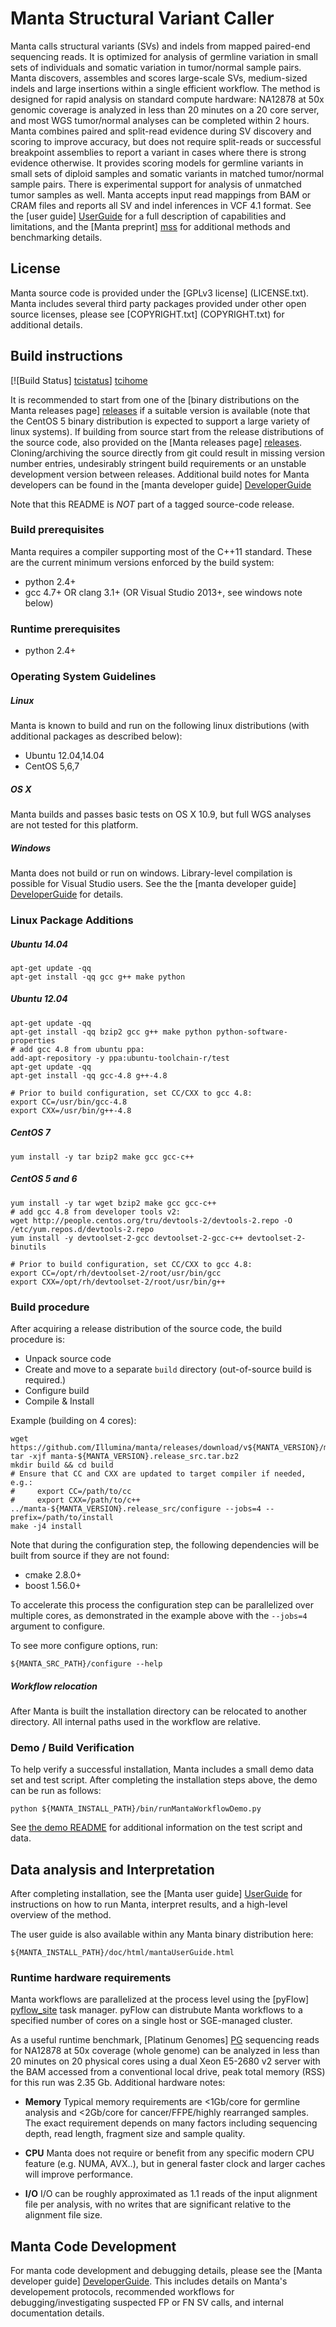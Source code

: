 Manta Structural Variant Caller
===============================

Manta calls structural variants (SVs) and indels from mapped
paired-end sequencing reads. It is optimized for analysis of germline
variation in small sets of individuals and somatic variation in
tumor/normal sample pairs. Manta discovers, assembles and scores
large-scale SVs, medium-sized indels and large insertions within a
single efficient workflow. The method is designed for rapid analysis
on standard compute hardware: NA12878 at 50x genomic coverage is
analyzed in less than 20 minutes on a 20 core server, and most WGS
tumor/normal analyses can be completed within 2 hours. Manta combines
paired and split-read evidence during SV discovery and scoring to
improve accuracy, but does not require split-reads or successful
breakpoint assemblies to report a variant in cases where there is
strong evidence otherwise. It provides scoring models for germline
variants in small sets of diploid samples and somatic variants in
matched tumor/normal sample pairs. There is experimental support for
analysis of unmatched tumor samples as well. Manta accepts input read
mappings from BAM or CRAM files and reports all SV and indel inferences
in VCF 4.1 format. See the [user guide] [UserGuide] for a full
description of capabilities and limitations, and the [Manta preprint]
[mss] for additional methods and benchmarking details.

[UserGuide]:src/markdown/mantaUserGuide.md
[mss]:http://dx.doi.org/10.1101/024232


License
-------

Manta source code is provided under the [GPLv3 license] (LICENSE.txt).
Manta includes several third party packages provided under other
open source licenses, please see [COPYRIGHT.txt] (COPYRIGHT.txt)
for additional details.


Build instructions
------------------

[![Build Status] [tcistatus]] [tcihome]

It is recommended to start from one of the [binary distributions on
the Manta releases page] [releases] if a suitable version is available
(note that the CentOS 5 binary distribution is expected to support a
large variety of linux systems).  If building from source start from
the release distributions of the source code, also provided on the
[Manta releases page] [releases]. Cloning/archiving the source
directly from git could result in missing version number entries,
undesirably stringent build requirements or an unstable development
version between releases. Additional build notes for Manta developers can
be found in the [manta developer guide] [DeveloperGuide]

Note that this README is _NOT_ part of a tagged source-code release.

[releases]:https://github.com/Illumina/manta/releases

[tcistatus]:https://travis-ci.org/Illumina/manta.svg?branch=master
[tcihome]:https://travis-ci.org/Illumina/manta

[DeveloperGuide]:src/markdown/mantaDeveloperGuide.md

### Build prerequisites

Manta requires a compiler supporting most of the C++11 standard. These
are the current minimum versions enforced by the build system:

* python 2.4+
* gcc 4.7+ OR clang 3.1+ (OR Visual Studio 2013+, see windows note below)

### Runtime prerequisites

* python 2.4+

### Operating System Guidelines

##### Linux 

Manta is known to build and run on the following linux distributions
(with additional packages as described below):

- Ubuntu 12.04,14.04
- CentOS 5,6,7

##### OS X

Manta builds and passes basic tests on OS X 10.9, but full WGS analyses
are not tested for this platform.

##### Windows

Manta does not build or run on windows. Library-level compilation is
possible for Visual Studio users. See the the [manta developer guide] [DeveloperGuide] for details.

### Linux Package Additions

##### Ubuntu 14.04

    apt-get update -qq
    apt-get install -qq gcc g++ make python

##### Ubuntu 12.04

    apt-get update -qq
    apt-get install -qq bzip2 gcc g++ make python python-software-properties
    # add gcc 4.8 from ubuntu ppa:
    add-apt-repository -y ppa:ubuntu-toolchain-r/test
    apt-get update -qq
    apt-get install -qq gcc-4.8 g++-4.8

    # Prior to build configuration, set CC/CXX to gcc 4.8:
    export CC=/usr/bin/gcc-4.8
    export CXX=/usr/bin/g++-4.8

##### CentOS 7

    yum install -y tar bzip2 make gcc gcc-c++

##### CentOS 5 and 6

    yum install -y tar wget bzip2 make gcc gcc-c++
    # add gcc 4.8 from developer tools v2:
    wget http://people.centos.org/tru/devtools-2/devtools-2.repo -O /etc/yum.repos.d/devtools-2.repo
    yum install -y devtoolset-2-gcc devtoolset-2-gcc-c++ devtoolset-2-binutils

    # Prior to build configuration, set CC/CXX to gcc 4.8:
    export CC=/opt/rh/devtoolset-2/root/usr/bin/gcc
    export CXX=/opt/rh/devtoolset-2/root/usr/bin/g++

### Build procedure

After acquiring a release distribution of the source code, the build
procedure is:

* Unpack source code
* Create and move to a separate `build` directory (out-of-source build is required.)
* Configure build
* Compile & Install

Example (building on 4 cores):

    wget https://github.com/Illumina/manta/releases/download/v${MANTA_VERSION}/manta-${MANTA_VERSION}.release_src.tar.bz2
    tar -xjf manta-${MANTA_VERSION}.release_src.tar.bz2
    mkdir build && cd build
    # Ensure that CC and CXX are updated to target compiler if needed, e.g.:
    #     export CC=/path/to/cc
    #     export CXX=/path/to/c++
    ../manta-${MANTA_VERSION}.release_src/configure --jobs=4 --prefix=/path/to/install
    make -j4 install

Note that during the configuration step, the following dependencies
will be built from source if they are not found:

* cmake 2.8.0+
* boost 1.56.0+

To accelerate this process the configuration step can be parallelized
over multiple cores, as demonstrated in the example above with the
`--jobs=4` argument to configure.

To see more configure options, run:

    ${MANTA_SRC_PATH}/configure --help

##### Workflow relocation

After Manta is built the installation directory can be relocated to
another directory.  All internal paths used in the workflow are
relative.

### Demo / Build Verification 

To help verify a successful installation, Manta includes a small demo
data set and test script. After completing the installation steps
above, the demo can be run as follows:

    python ${MANTA_INSTALL_PATH}/bin/runMantaWorkflowDemo.py

See [the demo README](src/demo/README.md) for additional information
on the test script and data.


Data analysis and Interpretation
--------------------------------

After completing installation, see the [Manta user guide] [UserGuide]
for instructions on how to run Manta, interpret results, and a
high-level overview of the method.

The user guide is also available within any Manta binary distribution
here:

    ${MANTA_INSTALL_PATH}/doc/html/mantaUserGuide.html

### Runtime hardware requirements

Manta workflows are parallelized at the process level using the
[pyFlow] [pyflow_site] task manager. pyFlow can distrubute Manta
workflows to a specified number of cores on a single host or
SGE-managed cluster.

As a useful runtime benchmark, [Platinum Genomes] [PG] sequencing
reads for NA12878 at 50x coverage (whole genome) can be analyzed in
less than 20 minutes on 20 physical cores using a dual Xeon E5-2680
v2 server with the BAM accessed from a conventional local
drive, peak total memory (RSS) for this run was 2.35 Gb.
Additional hardware notes:

* **Memory** Typical memory requirements are <1Gb/core for germline
analysis and <2Gb/core for cancer/FFPE/highly rearranged
samples. The exact requirement depends on many factors including
sequencing depth, read length, fragment size and sample quality.

* **CPU** Manta does not require or benefit from any specific modern
CPU feature (e.g. NUMA, AVX..), but in general faster clock and
larger caches will improve performance.

* **I/O** I/O can be roughly approximated as 1.1 reads of the
input alignment file per analysis, with no writes that are significant
relative to the alignment file size.

[pyflow_site]:http://illumina.github.io/pyflow
[PG]:http://www.platinumgenomes.org


Manta Code Development
----------------------

For manta code development and debugging details, please see the [Manta developer guide] [DeveloperGuide]. This includes details on Manta's developement protocols, recommended workflows for debugging/investigating suspected FP or FN SV calls, and internal documentation details.

